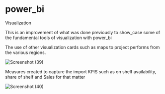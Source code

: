 # power_bi

Visualization

This is an improvement of what was done previously to show_case some of the fundamental tools of visualization with power_bi

The use of other visualization cards such as maps to project performs from the various regions.

![Screenshot (39)](https://user-images.githubusercontent.com/86672704/189362213-e90d56fa-c732-496d-bc67-f2488f3ca448.png)

Measures created to capture the import KPIS such as on shelf availability, share of shelf and Sales for that matter

![Screenshot (40)](https://user-images.githubusercontent.com/86672704/189362263-aab9808b-4aab-4407-8e84-3e704ef4aeb3.png)

